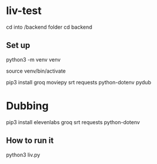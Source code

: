 # liv-test

cd into /backend folder
cd backend

## Set up
python3 -m venv venv

source venv/bin/activate

pip3 install groq moviepy srt requests python-dotenv pydub

# Dubbing
pip3 install elevenlabs groq srt requests python-dotenv 


## How to run it
python3 liv.py